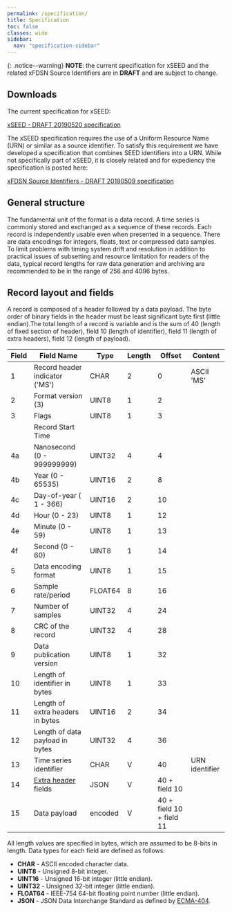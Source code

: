 ```yaml
---
permalink: /specification/
title: Specification
toc: false
classes: wide
sidebar:
  nav: "specification-sidebar"
---
```


{: .notice--warning}
**NOTE**: the current specification for xSEED and the related xFDSN Source
Identifiers are in **DRAFT** and are subject to change.

## Downloads

The current specification for xSEED:

[xSEED - DRAFT 20190520 specification](../docs/xSEED-DRAFT20190520.pdf)

The xSEED specification requires the use of a Uniform Resource Name
(URN) or similar as a source identifier.  To satisfy this requirement
we have developed a specification that combines SEED identifiers into
a URN.  While not specifically part of xSEED, it is closely related
and for expediency the specification is posted here:

[xFDSN Source Identifiers - DRAFT 20190509 specification](../docs/xFDSNSourceIdentifiers-DRAFT20190509.pdf)

## General structure

The fundamental unit of the format is a data record.  A time series is
commonly stored and exchanged as a sequence of these records.  Each
record is independently usable even when presented in a sequence.
There are data encodings for integers, floats, text or compressed data
samples.  To limit problems with timing system drift and resolution in
addition to practical issues of subsetting and resource limitation for
readers of the data, typical record lengths for raw data generation
and archiving are recommended to be in the range of 256 and 4096
bytes.

## Record layout and fields

A record is composed of a header followed by a data payload. The byte
order of binary fields in the header must be least significant byte
first (little endian).The total length of a record is variable and is
the sum of 40 (length of fixed section of header), field 10 (length of
identifier), field 11 (length of extra headers), field 12 (length of
payload).

| Field | Field Name                          | Type    | Length | Offset                   | Content        |
| ----- | ----------------------------------- | ------- | ------ | ------------------------ | -------------- |
| 1     | Record header indicator ('MS')      | CHAR    | 2      | 0                        | ASCII 'MS'     |
| 2     | Format version (3)                  | UINT8   | 1      | 2                        |                |
| 3     | Flags                               | UINT8   | 1      | 3                        |                |
|       | Record Start Time                   |         |        |                          |                |
| 4a    | Nanosecond (0 - 999999999)          | UINT32  | 4      | 4                        |                |
| 4b    | Year (0 - 65535)                    | UINT16  | 2      | 8                        |                |
| 4c    | Day-of-year ( 1 - 366)              | UINT16  | 2      | 10                       |                |
| 4d    | Hour (0 - 23)                       | UINT8   | 1      | 12                       |                |
| 4e    | Minute (0 - 59)                     | UINT8   | 1      | 13                       |                |
| 4f    | Second (0 - 60)                     | UINT8   | 1      | 14                       |                |
| 5     | Data encoding format                | UINT8   | 1      | 15                       |                |
| 6     | Sample rate/period                  | FLOAT64 | 8      | 16                       |                |
| 7     | Number of samples                   | UINT32  | 4      | 24                       |                |
| 8     | CRC of the record                   | UINT32  | 4      | 28                       |                |
| 9     | Data publication version            | UINT8   | 1      | 32                       |                |
| 10    | Length of identifier in bytes       | UINT8   | 1      | 33                       |                |
| 11    | Length of extra headers in bytes    | UINT16  | 2      | 34                       |                |
| 12    | Length of data payload in bytes     | UINT32  | 4      | 36                       |                |
| 13    | Time series identifier              | CHAR    | V      | 40                       | URN identifier |
| 14    | [Extra header](extraheaders) fields | JSON    | V      | 40 + field 10            |                |
| 15    | Data payload                        | encoded | V      | 40 + field 10 + field 11 |                |

All length values are specified in bytes, which are assumed to be 8-bits in length.   Data types for each field are defined as follows:

- **CHAR**    - ASCII encoded character data.
- **UINT8**   - Unsigned 8-bit integer.
- **UINT16**  - Unsigned 16-bit integer (little endian).
- **UINT32**  - Unsigned 32-bit integer (little endian).
- **FLOAT64** - IEEE-754 64-bit floating point number (little endian).
- **JSON**    - JSON Data Interchange Standard as defined by [ECMA-404](https://www.ecma-international.org/publications/files/ECMA-ST/ECMA-404.pdf).
